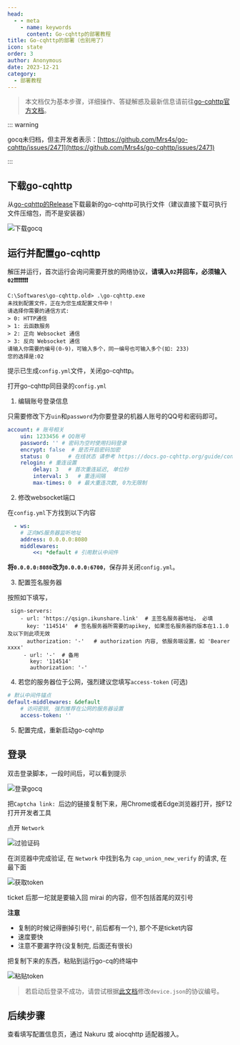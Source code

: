 ```yaml
---
head:
  - - meta
    - name: keywords
      content: Go-cqhttp的部署教程
title: Go-cqhttp的部署（也别用了）
icon: state
order: 3
author: Anonymous
date: 2023-12-21
category:
  - 部署教程
---
```


> 本文档仅为基本步骤，详细操作、答疑解惑及最新信息请前往[go-cqhttp官方文档](https://docs.go-cqhttp.org/)。

::: warning 

gocq未归档，但主开发者表示：[https://github.com/Mrs4s/go-cqhttp/issues/2471](https://github.com/Mrs4s/go-cqhttp/issues/2471)

:::

## 下载go-cqhttp

从[go-cqhttp的Release](https://github.com/Mrs4s/go-cqhttp/releases/latest)下载最新的go-cqhttp可执行文件（建议直接下载可执行文件压缩包，而不是安装器）

![下载gocq](/assets/image/dl_gocq.png)

## 运行并配置go-cqhttp

解压并运行，首次运行会询问需要开放的网络协议，**请填入`02`并回车，必须输入`02`❗❗❗❗❗❗❗**

```
C:\Softwares\go-cqhttp.old> .\go-cqhttp.exe
未找到配置文件，正在为您生成配置文件中！
请选择你需要的通信方式:
> 0: HTTP通信
> 1: 云函数服务
> 2: 正向 Websocket 通信
> 3: 反向 Websocket 通信
请输入你需要的编号(0-9)，可输入多个，同一编号也可输入多个(如: 233)
您的选择是:02
```

提示已生成`config.yml`文件，关闭go-cqhttp。

打开go-cqhttp同目录的`config.yml`

1. 编辑账号登录信息

只需要修改下方`uin`和`password`为你要登录的机器人账号的QQ号和密码即可。  

```yaml
account: # 账号相关
    uin: 1233456 # QQ账号
    password: '' # 密码为空时使用扫码登录
    encrypt: false  # 是否开启密码加密
    status: 0      # 在线状态 请参考 https://docs.go-cqhttp.org/guide/config.html#在线状态
    relogin: # 重连设置
        delay: 3   # 首次重连延迟, 单位秒
        interval: 3   # 重连间隔
        max-times: 0  # 最大重连次数, 0为无限制
```

2. 修改websocket端口

在`config.yml`下方找到以下内容

```yaml
  - ws:
    # 正向WS服务器监听地址
    address: 0.0.0.0:8080
    middlewares:
        <<: *default # 引用默认中间件
```

**将`0.0.0.0:8080`改为`0.0.0.0:6700`**，保存并关闭`config.yml`。

3. 配置签名服务器

按照如下填写，

```yam
 sign-servers: 
    - url: 'https://qsign.ikunshare.link'  # 主签名服务器地址， 必填
      key: '114514'  # 签名服务器所需要的apikey, 如果签名服务器的版本在1.1.0及以下则此项无效
      authorization: '-'   # authorization 内容, 依服务端设置，如 'Bearer xxxx'
     - url: '-'  # 备用
       key: '114514'  
       authorization: '-' 
```

4. 若您的服务器位于公网，强烈建议您填写`access-token` (可选)

```yaml
# 默认中间件锚点
default-middlewares: &default
    # 访问密钥, 强烈推荐在公网的服务器设置
    access-token: ''
```

5. 配置完成，重新启动go-cqhttp

## 登录

双击登录脚本，一段时间后，可以看到提示

![登录gocq](/assets/image/first_launch.png)

把`Captcha link: `后边的链接复制下来，用Chrome或者Edge浏览器打开，按F12打开开发者工具

点开 `Network`

![过验证码](/assets/image/get_captcha.png)

在浏览器中完成验证, 在 `Network` 中找到名为 `cap_union_new_verify` 的请求, 在最下面

![获取token](/assets/image/get_gocq_login_token.png)

ticket 后那一坨就是要输入回 mirai 的内容，但不包括首尾的双引号

**注意**

- 复制的时候记得删掉引号(`"`, 前后都有一个), 那个不是ticket内容
- 速度要快
- 注意不要漏字符(没复制完, 后面还有很长)

把复制下来的东西，粘贴到运行go-cq的终端中

![粘贴token](/assets/image/paste_token.png)

> 若启动后登录不成功，请尝试根据[此文档](https://docs.go-cqhttp.org/guide/config.html#%E8%AE%BE%E5%A4%87%E4%BF%A1%E6%81%AF)修改`device.json`的协议编号。


## 后续步骤

查看填写配置信息页，通过 Nakuru 或 aiocqhttp 适配器接入。